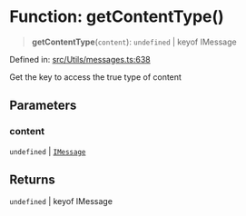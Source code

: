 # Function: getContentType()

> **getContentType**(`content`): `undefined` \| keyof IMessage

Defined in: [src/Utils/messages.ts:638](https://github.com/WhiskeySockets/Baileys/blob/2fdabb7f387029b680a2c5e056c7022c25b0f110/src/Utils/messages.ts#L638)

Get the key to access the true type of content

## Parameters

### content

`undefined` | [`IMessage`](../namespaces/proto/interfaces/IMessage.md)

## Returns

`undefined` \| keyof IMessage
